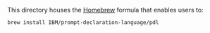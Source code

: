 This directory houses the [Homebrew](https://brew.sh/) formula that enables users to:

```shell
brew install IBM/prompt-declaration-language/pdl
```
